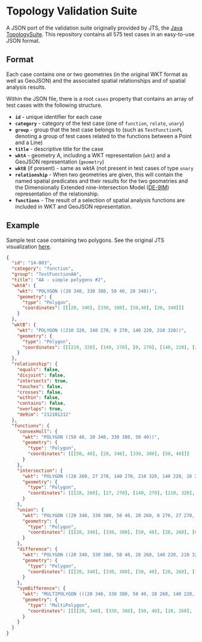 Topology Validation Suite
=========================

A JSON port of the validation suite originally provided by JTS, the
[Java TopologySuite](http://www.vividsolutions.com/jts/JTSHome.htm). This
repository contains all 575 test cases in an easy-to-use JSON format.

## Format

Each case contains one or two geometries (in the original WKT format as well as
GeoJSON) and the associated spatial relationships and of spatial analysis
results.

Within the JSON file, there is a root `cases` property that contains an array
of test cases with the following structure.


* **`id`** - unique identifier for each case
* **`category`** - category of the test case (one of `function`, `relate`, `unary`)
* **`group`** - group that the test case belongs to (such as `TestFunctionPL`
                denoting a group of test cases related to the functions between
                a Point and a Line)
* **`title`** - descriptive title for the case
* **`wktA`** - geometry A, including a WKT representation (`wkt`) and a GeoJSON
               representation (`geometry`)
* **`wktB`** (if present) - same as wktA (not present in test cases of type `unary`
* **`relationship`** - When two geometries are given, this will contain the named
                       spatial predicates and their results for the two geometries
                       and the Dimensionally Extended nine-Intersection Model
                       ([DE-9IM](https://en.wikipedia.org/wiki/DE-9IM)) representation
                       of the relationship.
* **`functions`** - The result of a selection of spatial analysis functions are
                    included in WKT and GeoJSON representation.

## Example

Sample test case containing two polygons.  See the original JTS visualization
[here](http://www.vividsolutions.com/jts/tests/Run14Case3.html).

```json
{
  "id": "14-003",
  "category": "function",
  "group": "TestFunctionAA",
  "title": "AA - simple polygons #2",
  "wktA": {
    "wkt": "POLYGON ((20 340, 330 380, 50 40, 20 340))",
    "geometry": {
      "type": "Polygon",
      "coordinates": [[[20, 340], [330, 380], [50,40], [20, 340]]]
    }
  },
  "wktB": {
    "wkt": "POLYGON ((210 320, 140 270, 0 270, 140 220, 210 320))",
    "geometry": {
      "type": "Polygon",
      "coordinates": [[[210, 320], [140, 270], [0, 270], [140, 220], [210, 320]]]
    }
  },
  "relationship": {
    "equals": false,
    "disjoint": false,
    "intersects": true,
    "touches": false,
    "crosses": false,
    "within": false,
    "contains": false,
    "overlaps": true,
    "de9im": "212101212"
  },
  "functions": {
    "convexHull": {
      "wkt": "POLYGON ((50 40, 20 340, 330 380, 50 40))",
      "geometry": {
        "type": "Polygon",
        "coordinates": [[[50, 40], [20, 340], [330, 380], [50, 40]]]
      }
    },
    "intersection": {
      "wkt": "POLYGON ((28 260, 27 270, 140 270, 210 320, 140 220, 28 260))",
      "geometry": {
        "type": "Polygon",
        "coordinates": [[[28, 260], [27, 270], [140, 270], [210, 320], [140, 220], [28, 260]]]
      }
    },
    "union": {
      "wkt": "POLYGON ((20 340, 330 380, 50 40, 28 260, 0 270, 27 270, 20 340))",
      "geometry": {
        "type": "Polygon",
        "coordinates": [[[20, 340], [330, 380], [50, 40], [28, 260], [0, 270], [27, 270], [20, 340]]]
      }
    },
    "difference": {
      "wkt": "POLYGON ((20 340, 330 380, 50 40, 28 260, 140 220, 210 320, 140 270, 27 270, 20 340))",
      "geometry": {
        "type": "Polygon",
        "coordinates": [[[20, 340], [330, 380], [50, 40], [28, 260], [140, 220], [210, 320], [140, 270], [27, 270], [20, 340]]]
      }
    },
    "symDifference": {
      "wkt": "MULTIPOLYGON (((20 340, 330 380, 50 40, 28 260, 140 220, 210 320, 140 270, 27 270, 20 340)), ((27 270, 28 260, 0 270, 27 270)))",
      "geometry": {
        "type": "MultiPolygon",
        "coordinates": [[[[20, 340], [330, 380], [50, 40], [28, 260], [140, 220], [210, 320], [140, 270], [27, 270], [20, 340]]], [[[27, 270], [28, 260], [0, 270], [27, 270]]]]
      }
    }
  }
}
```